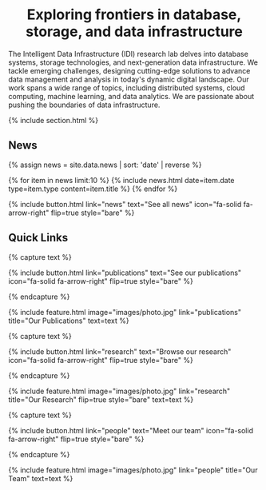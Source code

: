 ---
---

<h1 style="text-align:center"> Exploring frontiers in database, storage, and data infrastructure </h1>

The Intelligent Data Infrastructure (IDI) research lab delves into database systems, storage technologies, and next-generation data infrastructure. We tackle emerging challenges, designing cutting-edge solutions to advance data management and analysis in today's dynamic digital landscape. Our work spans a wide range of topics, including distributed systems, cloud computing, machine learning, and data analytics. We are passionate about pushing the boundaries of data infrastructure.

{% include section.html %}

## News

{% assign news = site.data.news 
  | sort: 'date'
  | reverse
%}

{% for item in news limit:10 %}
{%
  include news.html
  date=item.date
  type=item.type
  content=item.title
%}
{% endfor %}

{%
  include button.html
  link="news"
  text="See all news"
  icon="fa-solid fa-arrow-right"
  flip=true
  style="bare"
%}

## Quick Links

{% capture text %}

{%
  include button.html
  link="publications"
  text="See our publications"
  icon="fa-solid fa-arrow-right"
  flip=true
  style="bare"
%}

{% endcapture %}

{%
  include feature.html
  image="images/photo.jpg"
  link="publications"
  title="Our Publications"
  text=text
%}

{% capture text %}

{%
  include button.html
  link="research"
  text="Browse our research"
  icon="fa-solid fa-arrow-right"
  flip=true
  style="bare"
%}

{% endcapture %}

{%
  include feature.html
  image="images/photo.jpg"
  link="research"
  title="Our Research"
  flip=true
  style="bare"
  text=text
%}

{% capture text %}

{%
  include button.html
  link="people"
  text="Meet our team"
  icon="fa-solid fa-arrow-right"
  flip=true
  style="bare"
%}

{% endcapture %}

{%
  include feature.html
  image="images/photo.jpg"
  link="people"
  title="Our Team"
  text=text
%}
